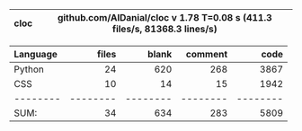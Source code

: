 cloc|github.com/AlDanial/cloc v 1.78  T=0.08 s (411.3 files/s, 81368.3 lines/s)
--- | ---

Language|files|blank|comment|code
:-------|-------:|-------:|-------:|-------:
Python|24|620|268|3867
CSS|10|14|15|1942
--------|--------|--------|--------|--------
SUM:|34|634|283|5809

